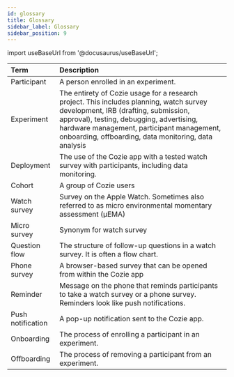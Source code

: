 ```yaml
---
id: glossary
title: Glossary
sidebar_label: Glossary
sidebar_position: 9
---
```


import useBaseUrl from '@docusaurus/useBaseUrl';

| Term              | Description                                                                                                                                                                                                                                                                       |
|:------------------|:----------------------------------------------------------------------------------------------------------------------------------------------------------------------------------------------------------------------------------------------------------------------------------|
| Participant       | A person enrolled in an experiment.                                                                                                                                                                                                                                               |
| Experiment        | The entirety of Cozie usage for a research project. This includes planning, watch survey development, IRB (drafting, submission, approval), testing, debugging, advertising, hardware management, participant management, onboarding, offboarding, data monitoring, data analysis |
| Deployment        | The use of the Cozie app with a tested watch survey with participants, including data monitoring.                                                                                                                                                                                 |
| Cohort            | A group of Cozie users                                                                                                                                                                                                                                                            |
| Watch survey      | Survey on the Apple Watch. Sometimes also referred to as micro environmental momentary assessment (μEMA)                                                                                                                                                                          |
| Micro survey      | Synonym for watch survey                                                                                                                                                                                                                                                          |
| Question flow     | The structure of follow-up questions in a watch survey. It is often a flow chart.                                                                                                                                                                                                 |
| Phone survey      | A browser-based survey that can be opened from within the Cozie app                                                                                                                                                                                                               |
| Reminder          | Message on the phone that reminds participants to take a watch survey or a phone survey. Reminders look like push notifications.                                                                                                                                                  |
| Push notification | A pop-up notification sent to the Cozie app.                                                                                                                                                                                                                                      |
| Onboarding        | The process of enrolling a participant in an experiment.                                                                                                                                                                                                                          |
| Offboarding       | The process of removing a participant from an experiment.                                                                                                                                                                                                                         |